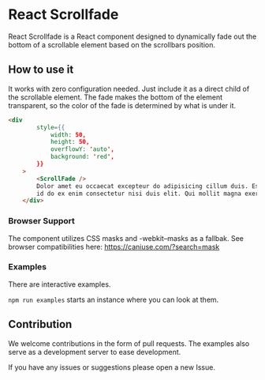 # React Scrollfade #

React Scrollfade is a React component designed to dynamically fade out the bottom of a scrollable element based on the scrollbars position.

## How to use it ##

It works with zero configuration needed. Just include it as a direct child of the scrollable element.
The fade makes the bottom of the element transparent, so the color of the fade is determined by what is under it.

```html
<div
        style={{
            width: 50,
            height: 50,
            overflowY: 'auto',
            background: 'red',
        }}
    >
        <ScrollFade />
        Dolor amet eu occaecat excepteur do adipisicing cillum duis. Est ullamco ullamco sit ea irure consequat
        id do ex enim consectetur nisi duis elit. Qui mollit magna exercitation est sit.
    </div>
```

### Browser Support ###

The component utilizes CSS masks and -webkit–masks as a fallbak.
See browser compatibilities here: https://caniuse.com/?search=mask 

### Examples ###

There are interactive examples.

``` npm run examples ``` starts an instance where you can look at them.

## Contribution ##

We welcome contributions in the form of pull requests.
The examples also serve as a development server to ease development.

If you have any issues or suggestions please open a new Issue.